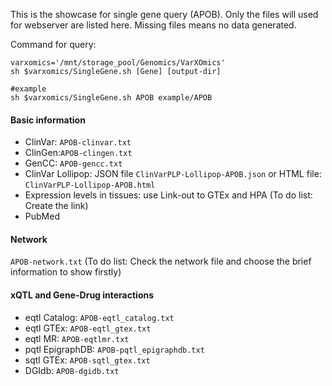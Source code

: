 This is the showcase for single gene query (APOB). Only the files will used for webserver are listed here. Missing files means no data generated.


Command for query: 
```
varxomics='/mnt/storage_pool/Genomics/VarXOmics'
sh $varxomics/SingleGene.sh [Gene] [output-dir]

#example
sh $varxomics/SingleGene.sh APOB example/APOB
```

#### Basic information
  - ClinVar: `APOB-clinvar.txt`
  - ClinGen:`APOB-clingen.txt`
  - GenCC: `APOB-gencc.txt`
  - ClinVar Lollipop: JSON file `ClinVarPLP-Lollipop-APOB.json` or HTML file: `ClinVarPLP-Lollipop-APOB.html`
  - Expression levels in tissues: use Link-out to GTEx and HPA (To do list: Create the link)
  - PubMed

#### Network
`APOB-network.txt` (To do list: Check the network file and choose the brief information to show firstly)

#### xQTL and Gene-Drug interactions
  - eqtl Catalog: `APOB-eqtl_catalog.txt`
  - eqtl GTEx: `APOB-eqtl_gtex.txt`
  - eqtl MR: `APOB-eqtlmr.txt`
  - pqtl EpigraphDB: `APOB-pqtl_epigraphdb.txt`
  - sqtl GTEx: `APOB-sqtl_gtex.txt`
  - DGIdb: `APOB-dgidb.txt`
